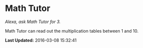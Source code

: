 # Math Tutor
*Alexa, ask Math Tutor for 3.*

Math Tutor can read out the multiplication tables between 1 and 10.

**Last Updated:** 2016-03-08 15:32:41